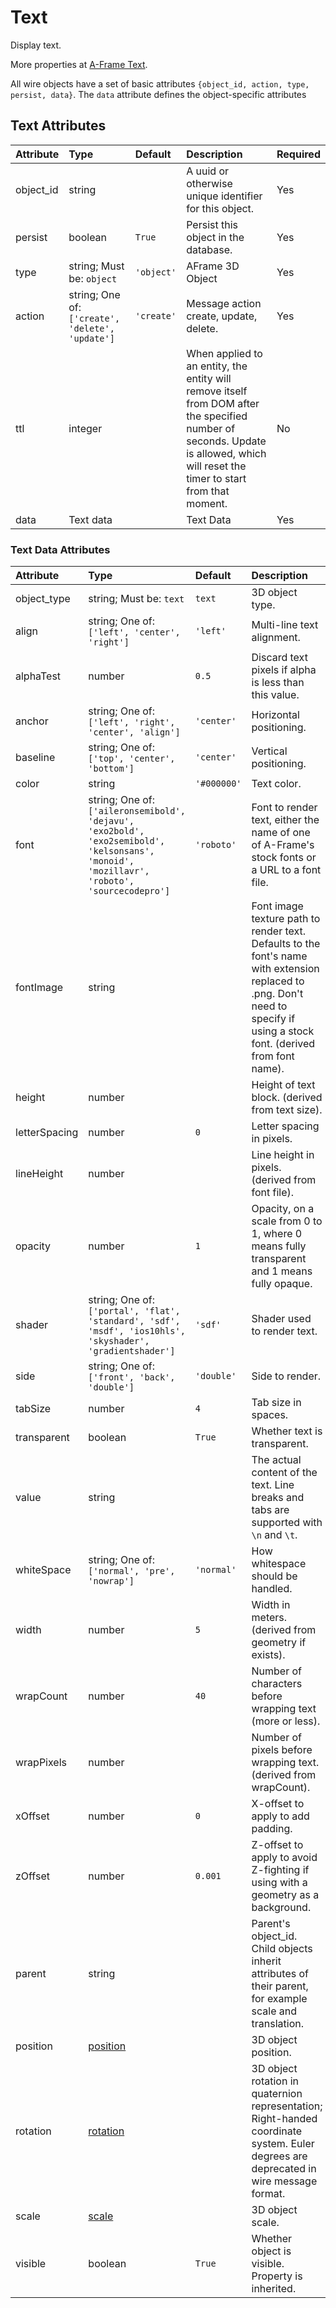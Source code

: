 
Text
====


Display text.

More properties at <a href='https://aframe.io/docs/1.5.0/components/text.html'>A-Frame Text</a>.

All wire objects have a set of basic attributes ```{object_id, action, type, persist, data}```. The ```data``` attribute defines the object-specific attributes

Text Attributes
----------------

|Attribute|Type|Default|Description|Required|
| :--- | :--- | :--- | :--- | :--- |
|object_id|string||A uuid or otherwise unique identifier for this object.|Yes|
|persist|boolean|```True```|Persist this object in the database.|Yes|
|type|string; Must be: ```object```|```'object'```|AFrame 3D Object|Yes|
|action|string; One of: ```['create', 'delete', 'update']```|```'create'```|Message action create, update, delete.|Yes|
|ttl|integer||When applied to an entity, the entity will remove itself from DOM after the specified number of seconds. Update is allowed, which will reset the timer to start from that moment.|No|
|data|Text data||Text Data|Yes|

### Text Data Attributes

|Attribute|Type|Default|Description|Required|
| :--- | :--- | :--- | :--- | :--- |
|object_type|string; Must be: ```text```|```text```|3D object type.|Yes|
|align|string; One of: ```['left', 'center', 'right']```|```'left'```|Multi-line text alignment.|No|
|alphaTest|number|```0.5```|Discard text pixels if alpha is less than this value.|No|
|anchor|string; One of: ```['left', 'right', 'center', 'align']```|```'center'```|Horizontal positioning.|No|
|baseline|string; One of: ```['top', 'center', 'bottom']```|```'center'```|Vertical positioning.|No|
|color|string|```'#000000'```|Text color.|Yes|
|font|string; One of: ```['aileronsemibold', 'dejavu', 'exo2bold', 'exo2semibold', 'kelsonsans', 'monoid', 'mozillavr', 'roboto', 'sourcecodepro']```|```'roboto'```|Font to render text, either the name of one of A-Frame's stock fonts or a URL to a font file.|Yes|
|fontImage|string||Font image texture path to render text. Defaults to the font's name with extension replaced to .png. Don't need to specify if using a stock font. (derived from font name).|No|
|height|number||Height of text block. (derived from text size).|No|
|letterSpacing|number|```0```|Letter spacing in pixels.|No|
|lineHeight|number||Line height in pixels. (derived from font file).|No|
|opacity|number|```1```|Opacity, on a scale from 0 to 1, where 0 means fully transparent and 1 means fully opaque.|No|
|shader|string; One of: ```['portal', 'flat', 'standard', 'sdf', 'msdf', 'ios10hls', 'skyshader', 'gradientshader']```|```'sdf'```|Shader used to render text.|No|
|side|string; One of: ```['front', 'back', 'double']```|```'double'```|Side to render.|Yes|
|tabSize|number|```4```|Tab size in spaces.|No|
|transparent|boolean|```True```|Whether text is transparent.|No|
|value|string||The actual content of the text. Line breaks and tabs are supported with `\n` and `\t`.|Yes|
|whiteSpace|string; One of: ```['normal', 'pre', 'nowrap']```|```'normal'```|How whitespace should be handled.|No|
|width|number|```5```|Width in meters. (derived from geometry if exists).|No|
|wrapCount|number|```40```|Number of characters before wrapping text (more or less).|No|
|wrapPixels|number||Number of pixels before wrapping text. (derived from wrapCount).|No|
|xOffset|number|```0```|X-offset to apply to add padding.|No|
|zOffset|number|```0.001```|Z-offset to apply to avoid Z-fighting if using with a geometry as a background.|No|
|parent|string||Parent's object_id. Child objects inherit attributes of their parent, for example scale and translation.|No|
|position|[position](position)||3D object position.|Yes|
|rotation|[rotation](rotation)||3D object rotation in quaternion representation; Right-handed coordinate system. Euler degrees are deprecated in wire message format.|Yes|
|scale|[scale](scale)||3D object scale.|No|
|visible|boolean|```True```|Whether object is visible. Property is inherited.|No|
